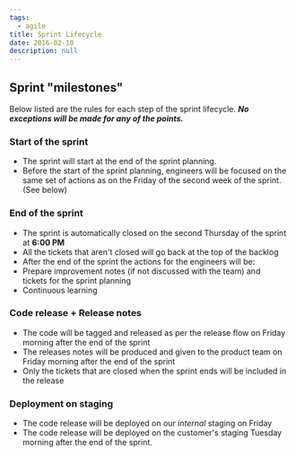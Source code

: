 ```yaml
---
tags: 
  - agile
title: Sprint Lifecycle
date: 2016-02-10
description: null
---
```


## Sprint "milestones"
Below listed are the rules for each step of the sprint lifecycle. ***No exceptions will be made for any of the points.***

### Start of the sprint
* The sprint will start at the end of the sprint planning.
* Before the start of the sprint planning, engineers will be focused on the same set of actions as on the Friday of the second week of the sprint. (See below)

### End of the sprint
* The sprint is automatically closed on the second Thursday of the sprint at **6:00 PM**
* All the tickets that aren't closed will go back at the top of the backlog
* After the end of the sprint the actions for the engineers will be:
* Prepare improvement notes (if not discussed with the team) and tickets for the sprint planning
* Continuous learning

### Code release + Release notes
* The code will be tagged and released as per the release flow on Friday morning after the end of the sprint
* The releases notes will be produced and given to the product team on Friday morning after the end of the sprint
* Only the tickets that are closed when the sprint ends will be included in the release

### Deployment on staging
* The code release will be deployed on our *internal* staging on Friday
* The code release will be deployed on the customer's staging Tuesday morning after the end of the sprint.